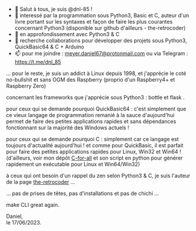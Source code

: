 - 👋 Salut à tous, je suis @dnl-85 !
- 👀 interessé par la programmation sous Python3, Basic et C, auteur d'un livre portant sur les syntaxes et façon de faire les plus courantes concernant Python3 (disponible sur github d'ailleurs - the-retrocoder)
- 🌱 en approfondissement avec Python3 & C
- 💞️ recherche collaborations pour développer des projets sous Python3, QuickBasic64 & C + Arduino
- 📫 pour me joindre : meyer.daniel67@protonmail.com  ou via Telegram : https://t.me/dnl_85

... pour le reste, je suis un addict à Linux depuis 1998, et j'apprécie le coté no-bullshit et sans OGM des Raspberry (proprio d'un Raspberry4+ et Raspberry Zero)  

concernant les frameworks que j'apprécie sous Python3 : bottle et flask .  

pour ceux qui se demande pourquoi QuickBasic64 : c'est simplement que ce vieux langage de programmation remanié à la sauce d'aujourd'hui permet de faire des petites applications rapides et sans dépendances fonctionnant sur la majorité des Windows actuels !  

pour ceux qui se demande pourquoi C : simplement car ce langage est toujours d'actualité aujourd'hui ! et comme pour QuickBasic, il est parfait pour faire des petites applications rapides pour Linux, Win32 et Win64 ! (d'ailleurs, voir mon dépôt [C-for-all](https://github.com/dnl-85/C_for_all) et son script en python pour générer rapidement un exécutable pour Linux et Win64/Win32)  

à ceux qui ont besoin d'un rappel du zen selon Python3 & C, je suis l'auteur de la page [the-retrocoder](https://the-retrocoder.github.io/) ...  

... pas de prises de têtes, pas d'installations et pas de chichi ...  

make CLI great again.  

Daniel,    
le 17/06/2023.  

<!---
dnl-85/dnl-85 is a ✨ special ✨ repository because its `README.md` (this file) appears on your GitHub profile.
You can click the Preview link to take a look at your changes.
--->
